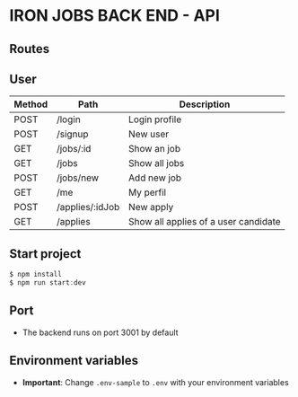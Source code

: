 # IRON JOBS BACK END - API


## Routes
## User
| Method    | Path              | Description                                           |
| ------    | ----------------  | ---------------------------------------------------   | 
|POST       | /login            | Login profile                                         | 
|POST       | /signup           | New user                                              |
|GET        | /jobs/:id         | Show an job                                           |
|GET        | /jobs             | Show all jobs                                         |
|POST       | /jobs/new         | Add new job                                           |
|GET        | /me               | My perfil                                             |
|POST       | /applies/:idJob   | New apply                                             |
|GET        | /applies          | Show all applies of a user candidate                  |


## Start project
```javascript
$ npm install
$ npm run start:dev
```


## Port
- The backend runs on port 3001 by default


## Environment variables
- **Important**: Change `.env-sample` to `.env` with your environment variables

